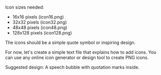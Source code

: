 <!-- Simple SVG placeholder icons for the extension -->
<!-- This is a text file to show what the icons should look like -->
<!-- You can replace these with actual PNG icons later -->

Icon sizes needed:
- 16x16 pixels (icon16.png)
- 32x32 pixels (icon32.png) 
- 48x48 pixels (icon48.png)
- 128x128 pixels (icon128.png)

The icons should be a simple quote symbol or inspiring design.

For now, let's create a simple text file that explains how to add icons.
You can use any online icon generator or design tool to create PNG icons.

Suggested design: A speech bubble with quotation marks inside.

